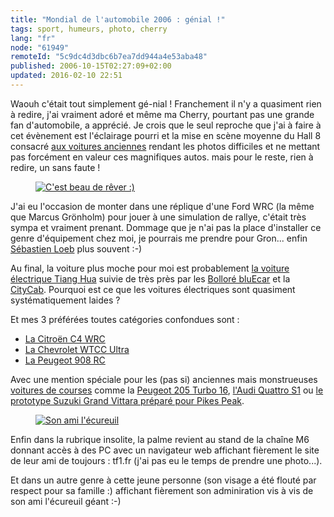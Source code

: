 ```yaml
---
title: "Mondial de l'automobile 2006 : génial !"
tags: sport, humeurs, photo, cherry
lang: "fr"
node: "61949"
remoteId: "5c9dc4d3dbc6b7ea7dd944a4e53aba48"
published: 2006-10-15T02:27:09+02:00
updated: 2016-02-10 22:51
---
```

 
Waouh c'était tout simplement gé-nial&nbsp;! Franchement il n'y a quasiment rien à
redire, j'ai vraiment adoré et même ma Cherry, pourtant pas une grande fan
d'automobile, a apprécié. Je crois que le seul reproche que j'ai à faire à cet
évènement est l'éclairage pourri et la mise en scène moyenne du Hall 8 consacré
[aux voitures
anciennes](http://photos.pwet.fr/galeries/mondial-de-l-automobile-2006-voitures-anciennes/)
rendant les photos difficiles et ne mettant pas forcément en valeur ces
magnifiques autos. mais pour le reste, rien à redire, un sans faute !

 
<figure class="object-left"><a href="/images/c-est-beau-de-rever.jpg"><img src="/images/220x/c-est-beau-de-rever.jpg" alt="C'est beau de rêver :)">
</a></figure>


J'ai eu l'occasion de monter dans une réplique d'une Ford WRC (la même que
Marcus Grönholm) pour jouer à une simulation de rallye, c'était très sympa et
vraiment prenant. Dommage que je n'ai pas la place d'installer ce genre
d'équipement chez moi, je pourrais me prendre pour Gron... enfin [Sébastien
Loeb](http://www.sebastienloeb.com/) plus souvent :-)

 
Au final, la voiture plus moche pour moi est probablement [la voiture électrique
Tiang
Hua](http://photos.pwet.fr/villes-et-departements/paris-75/paris/tiang-hua/)
suivie de très près par les [Bolloré
bluEcar](http://photos.pwet.fr/villes-et-departements/paris-75/paris/bollore-bluecar/)
et la
[CityCab](http://photos.pwet.fr/villes-et-departements/paris-75/paris/citycab/).
Pourquoi est ce que les voitures électriques sont quasiment systématiquement
laides ?

 
Et mes 3 préférées toutes catégories confondues sont :

* [La Citroën C4 WRC](http://photos.pwet.fr/villes-et-departements/paris-75/paris/citroen-c4-wrc/)
* [La Chevrolet WTCC Ultra](http://photos.pwet.fr/villes-et-departements/paris-75/paris/chevrolet-wtcc-ultra/)
* [La Peugeot 908 RC](http://photos.pwet.fr/villes-et-departements/paris-75/paris/peugeot-908-rc/)
 

Avec une mention spéciale pour les (pas si) anciennes mais monstrueuses
[voitures de
courses](http://photos.pwet.fr/galeries/mondial-de-l-automobile-2006-voitures-de-course/)
comme la [Peugeot 205 Turbo
16](http://photos.pwet.fr/villes-et-departements/paris-75/paris/peugeot-205-turbo-16/),
[l'Audi Quattro
S1](http://photos.pwet.fr/villes-et-departements/paris-75/paris/audi-quattro-s1/)
ou [le prototype Suzuki Grand Vittara préparé pour Pikes
Peak](http://photos.pwet.fr/villes-et-departements/paris-75/paris/suzuki-grand-vitara-pikes-peak/).

<figure class="object-left"><a href="/images/son-ami-l-ecureuil.jpg"><img src="/images/220x/son-ami-l-ecureuil.jpg" alt="Son ami l'écureuil">
</a></figure>


Enfin dans la rubrique insolite, la palme revient au stand de la chaîne M6
donnant accès à des PC avec un navigateur web affichant fièrement le site de
leur ami de toujours : tf1.fr (j'ai pas eu le temps de prendre une photo...).

Et dans un autre genre à cette jeune personne (son visage a été flouté par
respect pour sa famille :) affichant fièrement son adminiration vis à vis de son
ami l'écureuil géant :-)

